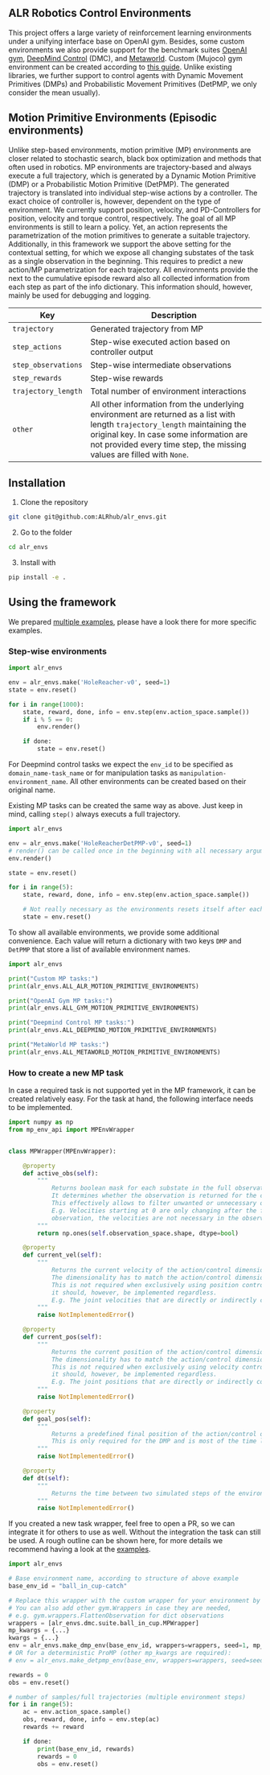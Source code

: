 ## ALR Robotics Control Environments

This project offers a large variety of reinforcement learning environments under a unifying interface base on OpenAI gym.
Besides, some custom environments we also provide support for the benchmark suites
[OpenAI gym](https://gym.openai.com/),
[DeepMind Control](https://deepmind.com/research/publications/2020/dm-control-Software-and-Tasks-for-Continuous-Control)
(DMC), and [Metaworld](https://meta-world.github.io/). Custom (Mujoco) gym environment can be created according
to [this guide](https://github.com/openai/gym/blob/master/docs/creating-environments.md). Unlike existing libraries, we
further support to control agents with Dynamic Movement Primitives (DMPs) and Probabilistic Movement Primitives (DetPMP,
we only consider the mean usually).

## Motion Primitive Environments (Episodic environments)

Unlike step-based environments, motion primitive (MP) environments are closer related to stochastic search, black box
optimization and methods that often used in robotics. MP environments are trajectory-based and always execute a full
trajectory, which is generated by a Dynamic Motion Primitive (DMP) or a Probabilistic Motion Primitive (DetPMP). The
generated trajectory is translated into individual step-wise actions by a controller. The exact choice of controller is,
however, dependent on the type of environment. We currently support position, velocity, and PD-Controllers for position,
velocity and torque control, respectively. The goal of all MP environments is still to learn a policy. Yet, an action
represents the parametrization of the motion primitives to generate a suitable trajectory. Additionally, in this
framework we support the above setting for the contextual setting, for which we expose all changing substates of the
task as a single observation in the beginning. This requires to predict a new action/MP parametrization for each
trajectory. All environments provide the next to the cumulative episode reward also all collected information from each
step as part of the info dictionary. This information should, however, mainly be used for debugging and logging.

|Key| Description|
|---|---|
`trajectory`| Generated trajectory from MP
`step_actions`| Step-wise executed action based on controller output
`step_observations`| Step-wise intermediate observations
`step_rewards`| Step-wise rewards
`trajectory_length`| Total number of environment interactions
`other`| All other information from the underlying environment are returned as a list with length `trajectory_length` maintaining the original key. In case some information are not provided every time step, the missing values are filled with `None`.

## Installation

1. Clone the repository

```bash 
git clone git@github.com:ALRhub/alr_envs.git
```

2. Go to the folder

```bash 
cd alr_envs
```

3. Install with

```bash 
pip install -e . 
```

## Using the framework

We prepared [multiple examples](alr_envs/examples/), please have a look there for more specific examples.

### Step-wise environments

```python
import alr_envs

env = alr_envs.make('HoleReacher-v0', seed=1)
state = env.reset()

for i in range(1000):
    state, reward, done, info = env.step(env.action_space.sample())
    if i % 5 == 0:
        env.render()

    if done:
        state = env.reset()
``` 

For Deepmind control tasks we expect the `env_id` to be specified as `domain_name-task_name` or for manipulation tasks
as `manipulation-environment_name`. All other environments can be created based on their original name.

Existing MP tasks can be created the same way as above. Just keep in mind, calling `step()` always executs a full
trajectory.

```python
import alr_envs

env = alr_envs.make('HoleReacherDetPMP-v0', seed=1)
# render() can be called once in the beginning with all necessary arguments. To turn it of again just call render(None). 
env.render()

state = env.reset()

for i in range(5):
    state, reward, done, info = env.step(env.action_space.sample())

    # Not really necessary as the environments resets itself after each trajectory anyway.
    state = env.reset()
```

To show all available environments, we provide some additional convenience. Each value will return a dictionary with two
keys `DMP` and `DetPMP` that store a list of available environment names.

```python
import alr_envs

print("Custom MP tasks:")
print(alr_envs.ALL_ALR_MOTION_PRIMITIVE_ENVIRONMENTS)

print("OpenAI Gym MP tasks:")
print(alr_envs.ALL_GYM_MOTION_PRIMITIVE_ENVIRONMENTS)

print("Deepmind Control MP tasks:")
print(alr_envs.ALL_DEEPMIND_MOTION_PRIMITIVE_ENVIRONMENTS)

print("MetaWorld MP tasks:")
print(alr_envs.ALL_METAWORLD_MOTION_PRIMITIVE_ENVIRONMENTS)
```

### How to create a new MP task

In case a required task is not supported yet in the MP framework, it can be created relatively easy. For the task at
hand, the following interface needs to be implemented.

```python
import numpy as np
from mp_env_api import MPEnvWrapper


class MPWrapper(MPEnvWrapper):

    @property
    def active_obs(self):
        """
            Returns boolean mask for each substate in the full observation.
            It determines whether the observation is returned for the contextual case or not.
            This effectively allows to filter unwanted or unnecessary observations from the full step-based case.
            E.g. Velocities starting at 0 are only changing after the first action. Given we only receive the first  
            observation, the velocities are not necessary in the observation for the MP task.
        """
        return np.ones(self.observation_space.shape, dtype=bool)

    @property
    def current_vel(self):
        """
            Returns the current velocity of the action/control dimension. 
            The dimensionality has to match the action/control dimension.
            This is not required when exclusively using position control, 
            it should, however, be implemented regardless.
            E.g. The joint velocities that are directly or indirectly controlled by the action.
        """
        raise NotImplementedError()

    @property
    def current_pos(self):
        """
            Returns the current position of the action/control dimension. 
            The dimensionality has to match the action/control dimension.
            This is not required when exclusively using velocity control, 
            it should, however, be implemented regardless.
            E.g. The joint positions that are directly or indirectly controlled by the action.
        """
        raise NotImplementedError()

    @property
    def goal_pos(self):
        """
            Returns a predefined final position of the action/control dimension.
            This is only required for the DMP and is most of the time learned instead.
        """
        raise NotImplementedError()

    @property
    def dt(self):
        """
            Returns the time between two simulated steps of the environment
        """
        raise NotImplementedError()

```

If you created a new task wrapper, feel free to open a PR, so we can integrate it for others to use as well. 
Without the integration the task can still be used. A rough outline can be shown here, for more details we recommend 
having a look at the [examples](alr_envs/examples/).

```python
import alr_envs

# Base environment name, according to structure of above example
base_env_id = "ball_in_cup-catch"

# Replace this wrapper with the custom wrapper for your environment by inheriting from the MPEnvWrapper.
# You can also add other gym.Wrappers in case they are needed, 
# e.g. gym.wrappers.FlattenObservation for dict observations
wrappers = [alr_envs.dmc.suite.ball_in_cup.MPWrapper]
mp_kwargs = {...}
kwargs = {...}
env = alr_envs.make_dmp_env(base_env_id, wrappers=wrappers, seed=1, mp_kwargs=mp_kwargs, **kwargs)
# OR for a deterministic ProMP (other mp_kwargs are required):
# env = alr_envs.make_detpmp_env(base_env, wrappers=wrappers, seed=seed, mp_kwargs=mp_args)

rewards = 0
obs = env.reset()

# number of samples/full trajectories (multiple environment steps)
for i in range(5):
    ac = env.action_space.sample()
    obs, reward, done, info = env.step(ac)
    rewards += reward

    if done:
        print(base_env_id, rewards)
        rewards = 0
        obs = env.reset()
```
